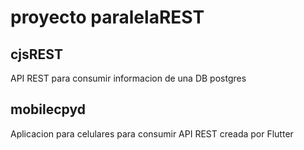 # proyecto paralelaREST

## cjsREST
API REST para consumir informacion de una DB postgres

## mobilecpyd
Aplicacion para celulares para consumir API REST creada por Flutter